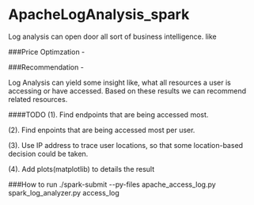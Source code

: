 # ApacheLogAnalysis_spark

Log analysis can open door all sort of business intelligence. like 

###Price Optimzation -

###Recommendation - 

Log Analysis can yield some insight like, what all resources a user is accessing or have accessed.
Based on these results we can recommend related resources.


####TODO
(1). Find endpoints that are being accessed most.

(2). Find enpoints that are being accessed most per user.

(3). Use IP address to trace user locations, so that some location-based decision could be taken.

(4). Add plots(matplotlib) to details the result


###How to run
./spark-submit --py-files apache_access_log.py spark_log_analyzer.py access_log

